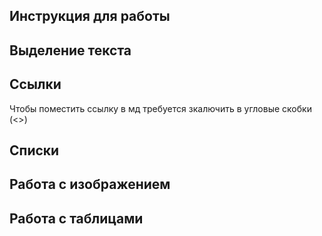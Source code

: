 ## Инструкция для работы ##

## Выделение текста ##


## Ссылки ##
Чтобы поместить ссылку в мд требуется зкалючить в угловые скобки (<>)

## Списки ##


## Работа с изображением ##


## Работа с таблицами ##